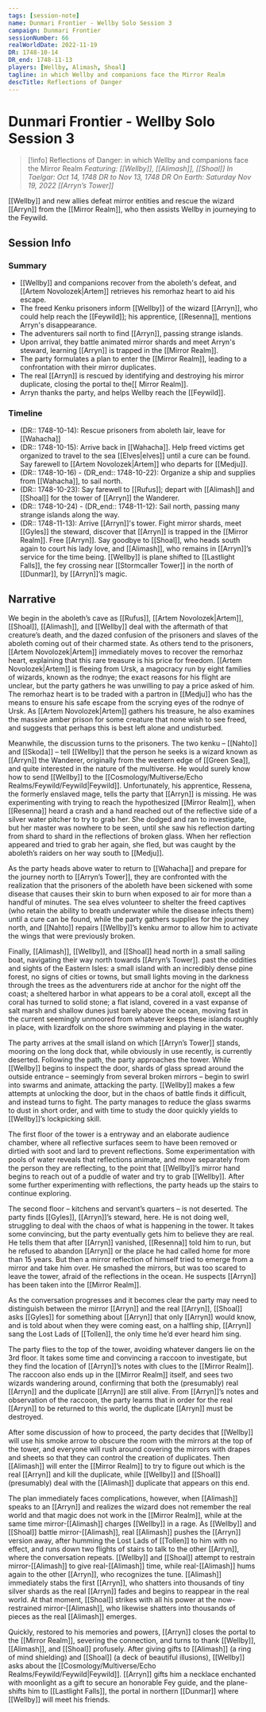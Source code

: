 ```yaml
---
tags: [session-note]
name: Dunmari Frontier - Wellby Solo Session 3
campaign: Dunmari Frontier
sessionNumber: 66
realWorldDate: 2022-11-19
DR: 1748-10-14
DR_end: 1748-11-13
players: [Wellby, Alimash, Shoal]
tagline: in which Wellby and companions face the Mirror Realm
descTitle: Reflections of Danger
---
```

# Dunmari Frontier - Wellby Solo Session 3

>[!info] Reflections of Danger: in which Wellby and companions face the Mirror Realm
> *Featuring: [[Wellby]], [[Alimash]], [[Shoal]]*
> *In Taelgar: Oct 14, 1748 DR to Nov 13, 1748 DR*
> *On Earth: Saturday Nov 19, 2022*
> *[[Arryn’s Tower]]*

[[Wellby]] and new allies defeat mirror entities and rescue the wizard [[Arryn]] from the [[Mirror Realm]], who then assists Wellby in journeying to the Feywild.
## Session Info
### Summary
- [[Wellby]] and companions recover from the aboleth's defeat, and [[Artem Novolozek|Artem]] retrieves his remorhaz heart to aid his escape.
- The freed Kenku prisoners inform [[Wellby]] of the wizard [[Arryn]], who could help reach the [[Feywild]]; his apprentice, [[Resenna]], mentions Arryn's disappearance.
- The adventurers sail north to find [[Arryn]], passing strange islands.
- Upon arrival, they battle animated mirror shards and meet Arryn's steward, learning [[Arryn]] is trapped in the [[Mirror Realm]].
- The party formulates a plan to enter the [[Mirror Realm]], leading to a confrontation with their mirror duplicates.
- The real [[Arryn]] is rescued by identifying and destroying his mirror duplicate, closing the portal to the[[ Mirror Realm]].
- Arryn thanks the party, and helps Wellby reach the [[Feywild]].

### Timeline
- (DR:: 1748-10-14): Rescue prisoners from aboleth lair, leave for [[Wahacha]]
- (DR:: 1748-10-15): Arrive back in [[Wahacha]]. Help freed victims get organized to travel to the sea [[Elves|elves]] until a cure can be found. Say farewell to [[Artem Novolozek|Artem]] who departs for [[Medju]]. 
- (DR:: 1748-10-16) - (DR_end:: 1748-10-22): Organize a ship and supplies from [[Wahacha]], to sail north. 
- (DR:: 1748-10-23): Say farewell to [[Rufus]]; depart with [[Alimash]] and [[Shoal]] for the tower of [[Arryn]] the Wanderer. 
- (DR:: 1748-10-24) - (DR_end:: 1748-11-12): Sail north, passing many strange islands along the way. 
- (DR:: 1748-11-13): Arrive [[Arryn]]'s tower. Fight mirror shards, meet [[Gyles]] the steward, discover that [[Arryn]] is trapped in the [[Mirror Realm]]. Free [[Arryn]]. Say goodbye to [[Shoal]], who heads south again to court his lady love, and [[Alimash]], who remains in [[Arryn]]’s service for the time being. [[Wellby]] is plane shifted to [[Lastlight Falls]], the fey crossing near [[Stormcaller Tower]] in the north of [[Dunmar]], by [[Arryn]]’s magic.


## Narrative
We begin in the aboleth’s cave as [[Rufus]], [[Artem Novolozek|Artem]], [[Shoal]], [[Alimash]], and [[Wellby]] deal with the aftermath of that creature’s death, and the dazed confusion of the prisoners and slaves of the aboleth coming out of their charmed state. As others tend to the prisoners, [[Artem Novolozek|Artem]] immediately moves to recover the remorhaz heart, explaining that this rare treasure is his price for freedom. [[Artem Novolozek|Artem]] is fleeing from Ursk, a magocracy run by eight families of wizards, known as the rodnye; the exact reasons for his flight are unclear, but the party gathers he was unwilling to pay a price asked of him. The remorhaz heart is to be traded with a partron in [[Medju]] who has the means to ensure his safe escape from the scrying eyes of the rodnye of Ursk. As [[Artem Novolozek|Artem]] gathers his treasure, he also examines the massive amber prison for some creature that none wish to see freed, and suggests that perhaps this is best left alone and undisturbed.

Meanwhile, the discussion turns to the prisoners. The two kenku – [[Nahto]] and [[Skoda]] – tell [[Wellby]] that the person he seeks is a wizard known as [[Arryn]] the Wanderer, originally from the western edge of [[Green Sea]], and quite interested in the nature of the multiverse. He would surely know how to send [[Wellby]] to the [[Cosmology/Multiverse/Echo Realms/Feywild/Feywild|Feywild]]. Unfortunately, his apprentice, Ressena, the formerly enslaved mage, tells the party that [[Arryn]] is missing. He was experimenting with trying to reach the hypothesized [[Mirror Realm]], when [[Resenna]] heard a crash and a hand reached out of the reflective side of a silver water pitcher to try to grab her. She dodged and ran to investigate, but her master was nowhere to be seen, until she saw his reflection darting from shard to shard in the reflections of broken glass. When her reflection appeared and tried to grab her again, she fled, but was caught by the aboleth’s raiders on her way south to [[Medju]]. 

As the party heads above water to return to [[Wahacha]] and prepare for the journey north to [[Arryn’s Tower]], they are confronted with the realization that the prisoners of the aboleth have been sickened with some disease that causes their skin to burn when exposed to air for more than a handful of minutes. The sea elves volunteer to shelter the freed captives (who retain the ability to breath underwater while the disease infects them) until a cure can be found, while the party gathers supplies for the journey north, and [[Nahto]] repairs [[Wellby]]’s kenku armor to allow him to activate the wings that were previously broken. 

Finally, [[Alimash]], [[Wellby]], and [[Shoal]] head north in a small sailing boat, navigating their way north towards [[Arryn’s Tower]]. past the oddities and sights of the Eastern Isles: a small island with an incredibly dense pine forest, no signs of cities or towns, but small lights moving in the darkness through the trees as the adventurers ride at anchor for the night off the coast; a sheltered harbor in what appears to be a coral atoll, except all the coral has turned to solid stone; a flat island, covered in a vast expanse of salt marsh and shallow dunes just barely above the ocean, moving fast in the current seemingly unmoored from whatever keeps these islands roughly in place, with lizardfolk on the shore swimming and playing in the water. 

The party arrives at the small island on which [[Arryn’s Tower]] stands, mooring on the long dock that, while obviously in use recently, is currently deserted. Following the path, the party approaches the tower. While [[Wellby]] begins to inspect the door, shards of glass spread around the outside entrance – seemingly from several broken mirrors – begin to swirl into swarms and animate, attacking the party. [[Wellby]] makes a few attempts at unlocking the door, but in the chaos of battle finds it difficult, and instead turns to fight. The party manages to reduce the glass swarms to dust in short order, and with time to study the door quickly yields to [[Wellby]]’s lockpicking skill. 

The first floor of the tower is a entryway and an elaborate audience chamber, where all reflective surfaces seem to have been removed or dirtied with soot and lard to prevent reflections. Some experimentation with pools of water reveals that reflections animate, and move separately from the person they are reflecting, to the point that [[Wellby]]’s mirror hand begins to reach out of a puddle of water and try to grab [[Wellby]]. After some further experimenting with reflections, the party heads up the stairs to continue exploring. 

The second floor – kitchens and servant’s quarters – is not deserted. The party finds [[Gyles]], [[Arryn]]’s steward, here. He is not doing well, struggling to deal with the chaos of what is happening in the tower. It takes some convincing, but the party eventually gets him to believe they are real. He tells them that after [[Arryn]] vanished, [[Resenna]] told him to run, but he refused to abandon [[Arryn]] or the place he had called home for more than 15 years. But then a mirror reflection of himself tried to emerge from a mirror and take him over. He smashed the mirrors, but was too scared to leave the tower, afraid of the reflections in the ocean. He suspects [[Arryn]] has been taken into the [[Mirror Realm]]. 

As the conversation progresses and it becomes clear the party may need to distinguish between the mirror [[Arryn]] and the real [[Arryn]], [[Shoal]] asks [[Gyles]] for something about [[Arryn]] that only [[Arryn]] would know, and is told about when they were coming east, on a halfling ship, [[Arryn]] sang the Lost Lads of [[Tollen]], the only time he’d ever heard him sing. 

The party flies to the top of the tower, avoiding whatever dangers lie on the 3rd floor. It takes some time and convincing a raccoon to investigate, but they find the location of [[Arryn]]’s notes with clues to the [[Mirror Realm]]. The raccoon also ends up in the [[Mirror Realm]] itself, and sees two wizards wandering around, confirming that both the (presumably) real [[Arryn]] and the duplicate [[Arryn]] are still alive. From [[Arryn]]’s notes and observation of the raccoon, the party learns that in order for the real [[Arryn]] to be returned to this world, the duplicate [[Arryn]] must be destroyed. 

After some discussion of how to proceed, the party decides that [[Wellby]] will use his smoke arrow to obscure the room with the mirrors at the top of the tower, and everyone will rush around covering the mirrors with drapes and sheets so that they can control the creation of duplicates. Then [[Alimash]] will enter the [[Mirror Realm]] to try to figure out which is the real [[Arryn]] and kill the duplicate, while [[Wellby]] and [[Shoal]] (presumably) deal with the [[Alimash]] duplicate that appears on this end. 

The plan immediately faces complications, however, when [[Alimash]] speaks to an [[Arryn]] and realizes the wizard does not remember the real world and that magic does not work in the [[Mirror Realm]], while at the same time mirror-[[Alimash]] charges [[Wellby]] in a rage. As [[Wellby]] and [[Shoal]] battle mirror-[[Alimash]], real [[Alimash]] pushes the [[Arryn]] version away, after humming the Lost Lads of [[Tollen]] to him with no effect, and runs down two flights of stairs to talk to the other [[Arryn]], where the conversation repeats. [[Wellby]] and [[Shoal]] attempt to restrain mirror-[[Alimash]] to give real-[[Alimash]] time, while real-[[Alimash]] hums again to the other [[Arryn]], who recognizes the tune. [[Alimash]] immediately stabs the first [[Arryn]], who shatters into thousands of tiny silver shards as the real [[Arryn]] fades and begins to reappear in the real world. At that moment, [[Shoal]] strikes with all his power at the now-restrained mirror-[[Alimash]], who likewise shatters into thousands of pieces as the real [[Alimash]] emerges. 

Quickly, restored to his memories and powers, [[Arryn]] closes the portal to the [[Mirror Realm]], severing the connection, and turns to thank [[Wellby]], [[Alimash]], and [[Shoal]] profusely. After giving gifts to [[Alimash]] (a ring of mind shielding) and [[Shoal]] (a deck of beautiful illusions), [[Wellby]] asks about the [[Cosmology/Multiverse/Echo Realms/Feywild/Feywild|Feywild]]. [[Arryn]] gifts him a necklace enchanted with moonlight as a gift to secure an honorable Fey guide, and the plane-shifts him to [[Lastlight Falls]], the portal in northern [[Dunmar]] where [[Wellby]] will meet his friends. 
